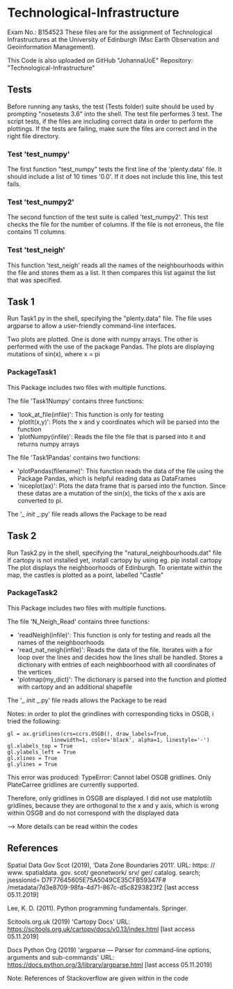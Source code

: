# Technological-Infrastructure
Exam No.: B154523
These files are for the assignment of Technological Infrastructures at the University of Edinburgh (Msc Earth Observation and Geoinformation Management).

This Code is also uploaded on GitHub "JohannaUoE" Repository: "Technological-Infrastructure"

## Tests
Before running any tasks, the test (Tests folder) suite should be used by prompting "nosetests 3.6" into the shell. The test file performes 3 test. The script tests, if the files are including correct data in order to perform the plottings. If the tests are failing, make sure the files are correct and in the right file directory. 

### Test 'test_numpy'
The first function "test_numpy" tests the first line of the 'plenty.data' file. It should include a list of 10 times '0.0'. If it does not include this line, this test fails.

### Test 'test_numpy2'
The second function of the test suite is called 'test_numpy2'. This test checks the file for the number of columns. If the file is not erroneus, the file contains 11 columns.

### Test 'test_neigh'

This function 'test_neigh' reads all the names of the neighbourhoods within the file and stores them as a list. It then compares this list against the list that was specified.


## Task 1

Run Task1.py in the shell, specifying the "plenty.data" file.
The file uses argparse to allow a user-friendly command-line interfaces.

Two plots are plotted. One is done with numpy arrays. The other is performed with the use of the package Pandas.
The plots are displaying mutations of sin(x), where x = pi

### PackageTask1
This Package includes two files with multiple functions. 

The file 'Task1Numpy' contains three functions:
  - 'look_at_file(infile)': This function is only for testing
  - 'plotIt(x,y)': Plots the x and y coordinates which will be parsed into the function
  - 'plotNumpy(infile)': Reads the file the file that is parsed into it and returns numpy arrays

The file 'Task1Pandas' contains two functions:

  - 'plotPandas(filename)': This function reads the data of the file using the Package Pandas, which is helpful reading data as DataFrames
  - 'niceplot(ax)': Plots the data frame that is parsed into the function. Since these datas are a mutation of the sin(x), the ticks of the x axis are converted to pi.

The '_ _init_ _.py' file reads allows the Package to be read



## Task 2

Run Task2.py in the shell, specifying the "natural_neighbourhoods.dat" file
If cartopy is not installed yet, install cartopy by using eg. pip install cartopy
The plot displays the neighboorhoods of Edinburgh. To orientate within the map, the castles is plotted as a point, labelled "Castle"

### PackageTask2

This Package includes two files with multiple functions. 

The file 'N_Neigh_Read' contains three functions:
  - 'readNeigh(infile)': This function is only for testing and reads all the names of the neighboorhoods
  - 'read_nat_neigh(infile)': Reads the data of the file. Iterates with a for loop over the lines and decides how the lines shall be handled. Stores a dictionary with entries of each neighboorhood with all coordinates of the vertices
  - 'plotmap(my_dict)': The dictionary is parsed into the function and plotted with cartopy and an additional shapefile 
  

The '_ _init_ _.py' file reads allows the Package to be read

Notes: 
in order to plot the grindlines with corresponding ticks in OSGB, i tried the following:

    gl = ax.gridlines(crs=ccrs.OSGB(), draw_labels=True,
                  linewidth=1, color='black', alpha=1, linestyle='-')
    gl.xlabels_top = True
    gl.ylabels_left = True
    gl.xlines = True
    gl.ylines = True

This error was produced:
TypeError: Cannot label OSGB gridlines. Only PlateCarree gridlines are currently supported.

Therefore, only gridlines in OSGB are displayed.
I did not use matplotlib gridlines, because they are orthogonal to the x and y axis, which is wrong
within OSGB and do not correspond with the displayed data

--> More details can be read within the codes

## References

Spatial Data Gov Scot (2019), ‘Data Zone Boundaries 2011’.
URL: https: // www. spatialdata. gov. scot/ geonetwork/ srv/ ger/ catalog.
search; jsessionid= D7F77645605E75A5049CE35CFB59347F# /metadata/7d3e8709-98fa-4d71-867c-d5c8293823f2
[last access 05.11.2019]

Lee, K. D. (2011). Python programming fundamentals. Springer.

Scitools.org.uk (2019) 'Cartopy Docs'
URL: https://scitools.org.uk/cartopy/docs/v0.13/index.html [last access 05.11.2019]


Docs Python Org (2019) 'argparse — Parser for command-line options, arguments and sub-commands'
URL: https://docs.python.org/3/library/argparse.html [last access 05.11.2019]

Note: References of Stackoverflow are given within in the code

